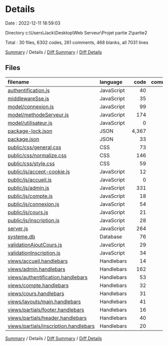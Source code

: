 # Details

Date : 2022-12-11 18:59:03

Directory c:\\Users\\Jack\\Desktop\\Web Serveur\\Projet partie 2\\partie2

Total : 30 files,  6302 codes, 261 comments, 468 blanks, all 7031 lines

[Summary](results.md) / Details / [Diff Summary](diff.md) / [Diff Details](diff-details.md)

## Files
| filename | language | code | comment | blank | total |
| :--- | :--- | ---: | ---: | ---: | ---: |
| [authentification.js](/authentification.js) | JavaScript | 40 | 0 | 12 | 52 |
| [middlewareSse.js](/middlewareSse.js) | JavaScript | 35 | 15 | 9 | 59 |
| [model/connexion.js](/model/connexion.js) | JavaScript | 99 | 11 | 15 | 125 |
| [model/methodeServeur.js](/model/methodeServeur.js) | JavaScript | 174 | 0 | 67 | 241 |
| [model/utilisateur.js](/model/utilisateur.js) | JavaScript | 0 | 4 | 0 | 4 |
| [package-lock.json](/package-lock.json) | JSON | 4,367 | 0 | 1 | 4,368 |
| [package.json](/package.json) | JSON | 33 | 0 | 1 | 34 |
| [public/css/general.css](/public/css/general.css) | CSS | 73 | 0 | 19 | 92 |
| [public/css/normalize.css](/public/css/normalize.css) | CSS | 146 | 159 | 74 | 379 |
| [public/css/style.css](/public/css/style.css) | CSS | 59 | 0 | 13 | 72 |
| [public/js/accept-cookie.js](/public/js/accept-cookie.js) | JavaScript | 12 | 0 | 3 | 15 |
| [public/js/accueil.js](/public/js/accueil.js) | JavaScript | 0 | 0 | 1 | 1 |
| [public/js/admin.js](/public/js/admin.js) | JavaScript | 331 | 19 | 107 | 457 |
| [public/js/compte.js](/public/js/compte.js) | JavaScript | 18 | 0 | 8 | 26 |
| [public/js/connexion.js](/public/js/connexion.js) | JavaScript | 54 | 3 | 11 | 68 |
| [public/js/cours.js](/public/js/cours.js) | JavaScript | 21 | 7 | 8 | 36 |
| [public/js/inscription.js](/public/js/inscription.js) | JavaScript | 28 | 1 | 4 | 33 |
| [server.js](/server.js) | JavaScript | 264 | 19 | 57 | 340 |
| [systeme.db](/systeme.db) | Database | 76 | 0 | 2 | 78 |
| [validationAjoutCours.js](/validationAjoutCours.js) | JavaScript | 29 | 8 | 11 | 48 |
| [validationInscription.js](/validationInscription.js) | JavaScript | 34 | 10 | 10 | 54 |
| [views/accueil.handlebars](/views/accueil.handlebars) | Handlebars | 14 | 0 | 3 | 17 |
| [views/admin.handlebars](/views/admin.handlebars) | Handlebars | 162 | 2 | 14 | 178 |
| [views/authentification.handlebars](/views/authentification.handlebars) | Handlebars | 53 | 3 | 2 | 58 |
| [views/compte.handlebars](/views/compte.handlebars) | Handlebars | 32 | 0 | 0 | 32 |
| [views/cours.handlebars](/views/cours.handlebars) | Handlebars | 31 | 0 | 1 | 32 |
| [views/layouts/main.handlebars](/views/layouts/main.handlebars) | Handlebars | 41 | 0 | 11 | 52 |
| [views/partials/footer.handlebars](/views/partials/footer.handlebars) | Handlebars | 16 | 0 | 0 | 16 |
| [views/partials/header.handlebars](/views/partials/header.handlebars) | Handlebars | 40 | 0 | 4 | 44 |
| [views/partials/inscription.handlebars](/views/partials/inscription.handlebars) | Handlebars | 20 | 0 | 0 | 20 |

[Summary](results.md) / Details / [Diff Summary](diff.md) / [Diff Details](diff-details.md)